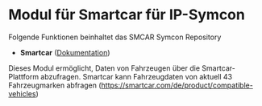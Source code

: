 # Modul für Smartcar für IP-Symcon
Folgende Funktionen beinhaltet das SMCAR Symcon Repository

- __Smartcar__ ([Dokumentation](SMCAR))   

Dieses Modul ermöglicht, Daten von Fahrzeugen über die Smartcar-Plattform abzufragen. 
Smartcar kann Fahrzeugdaten von aktuell 43 Fahrzeugmarken abfragen (https://smartcar.com/de/product/compatible-vehicles)
